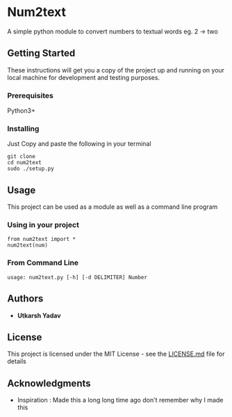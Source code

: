 # Num2text
A simple python module to convert numbers to textual words eg. 2 -> two

## Getting Started

These instructions will get you a copy of the project up and running on your local machine for development and testing purposes. 

### Prerequisites

Python3+

### Installing
Just Copy and paste the following in your terminal

```
git clone 
cd num2text
sudo ./setup.py
```

## Usage

This project can be used as a module as well as a command line program

### Using in your project
```
from num2text import *
num2text(num)
```

### From Command Line
```
usage: num2text.py [-h] [-d DELIMITER] Number
```

## Authors

* **Utkarsh Yadav** 

## License

This project is licensed under the MIT License - see the [LICENSE.md](LICENSE.md) file for details

## Acknowledgments

* Inspiration : Made this a long long time ago don't remember why I made this 



